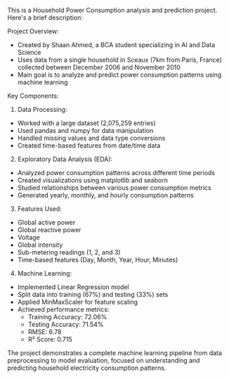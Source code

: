 This is a Household Power Consumption analysis and prediction project. Here's a brief description:

Project Overview:
- Created by Shaan Ahmed, a BCA student specializing in AI and Data Science
- Uses data from a single household in Sceaux (7km from Paris, France) collected between December 2006 and November 2010
- Main goal is to analyze and predict power consumption patterns using machine learning

Key Components:

1. Data Processing:
- Worked with a large dataset (2,075,259 entries)
- Used pandas and numpy for data manipulation
- Handled missing values and data type conversions
- Created time-based features from date/time data

2. Exploratory Data Analysis (EDA):
- Analyzed power consumption patterns across different time periods
- Created visualizations using matplotlib and seaborn
- Studied relationships between various power consumption metrics
- Generated yearly, monthly, and hourly consumption patterns

3. Features Used:
- Global active power
- Global reactive power
- Voltage
- Global intensity
- Sub-metering readings (1, 2, and 3)
- Time-based features (Day, Month, Year, Hour, Minutes)

4. Machine Learning:
- Implemented Linear Regression model
- Split data into training (67%) and testing (33%) sets
- Applied MinMaxScaler for feature scaling
- Achieved performance metrics:
  - Training Accuracy: 72.06%
  - Testing Accuracy: 71.54%
  - RMSE: 6.78
  - R² Score: 0.715

The project demonstrates a complete machine learning pipeline from data preprocessing to model evaluation, focused on understanding and predicting household electricity consumption patterns.
